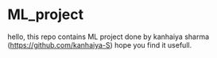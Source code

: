 # ML_project
 hello, this repo contains ML project done by kanhaiya sharma (https://github.com/kanhaiya-S)
 hope you find it usefull.
